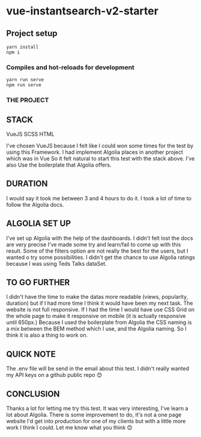 # vue-instantsearch-v2-starter

## Project setup

```
yarn install
npm i
```

### Compiles and hot-reloads for development

```
yarn run serve
npm run serve
```

### THE PROJECT

## STACK

VueJS
SCSS
HTML

I've chosen VueJS because I felt like I could won some times for the test by using this Framework.
I had implement Algolia places in another project which was in Vue So it felt natural to start this test with the stack above.
I've also Use the boilerplate that Algolia offers.

## DURATION

I would say it took me between 3 and 4 hours to do it. I took a lot of time to follow the Algolia docs.

## ALGOLIA SET UP

I've set up Algolia with the help of the dashboards. I didn't felt lost the docs are very precise
I've made some try and learn/fail to come up with this result.
Some of the filters option are not really the best for the users, but I wanted o try some possibilities. I didn't get the chance to use Algolia ratings because I was using Teds Talks dataSet.

## TO GO FURTHER

I didn't have the time to make the datas more readable (views, popularity, duration) but if I had more time I think it would have been my next task.
The website is not full responsive. If I had the time I would have use CSS Grid on the whole page to make it responsive on mobile (it is actually responsive until 650px.)
Because I used the boilerplate from Algolia the CSS naming is a mix between the BEM method which I use, and the Algolia naming. So I think it is also a thing to work on.

## QUICK NOTE

The .env file will be send in the email about this test. I didn't really wanted my API keys on a github public repo 😊

## CONCLUSION

Thanks a lot for letting me try this test. It was very interesting, I've learn a lot about Algolia. There is some improvement to do, it's not a one page website I'd get into production for one of my clients but with a little more work I think I could.
Let me know what you think 😊
